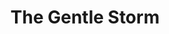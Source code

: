 ---
title: "The Gentle Storm"
summary: "The Gentle Storm is a Dutch musical project by singer and lyricist Anneke van Giersbergen and composer and musician Arjen Anthony Lucassen, founder and leader of other musical projects such as Star One, Ayreon, Guilt Machine and Ambeon. The duo has previously collaborated in Ayreon albums Into the Electric Castle and 01011001. The project's debut album, The Diary, was released on March 23, 2015 in Europe, and the following day in the US"
image: "the-gentle-storm.jpg"
apple_music_artist_url: "https://music.apple.com/gb/artist/the-gentle-storm/969328838"
---